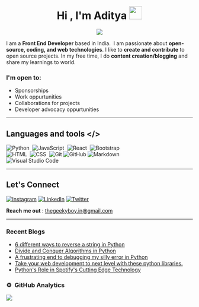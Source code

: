 
<h1 align="center">Hi , I'm Aditya <img src="https://media.giphy.com/media/hvRJCLFzcasrR4ia7z/giphy.gif" width="35"></h1>
<p align="center">
  <a href="https://github.com/jaypavasiya"><img src="https://readme-typing-svg.herokuapp.com?duration=3000&lines=Front+End+Developer;Python+Programmer%20|%20UI+Designer%20;Content%20Creator%20|+Blogger&center=true&width=500&height=50"></a>
</p>


I am a **Front End Developer** based in India.&nbsp;
I am passionate about **open-source, coding, and web technologies**.
I like to **create and contribute** to open source projects. In my free time, I do **content creation/blogging** and share my learnings to world.

### I'm open to:
- Sponsorships 
- Work oppurtunities
- Collaborations for projects
- Developer advocacy oppurtunities 
---

## Languages and tools  </>
  
![Python](https://img.shields.io/badge/-Python-05122A?style=flat&logo=python)&nbsp;
![JavaScript](https://img.shields.io/badge/-JavaScript-05122A?style=flat&logo=javascript)&nbsp;
![React](https://img.shields.io/badge/-React-05122A?style=flat&logo=react)&nbsp;
![Bootstrap](https://img.shields.io/badge/-Bootstrap-05122A?style=flat&logo=bootstrap&logoColor=563D7C)\
![HTML](https://img.shields.io/badge/-HTML-05122A?style=flat&logo=HTML5)&nbsp;
![CSS](https://img.shields.io/badge/-CSS-05122A?style=flat&logo=CSS3&logoColor=1572B6)&nbsp;
![Git](https://img.shields.io/badge/-Git-05122A?style=flat&logo=git)
![GitHub](https://img.shields.io/badge/-GitHub-05122A?style=flat&logo=github)
![Markdown](https://img.shields.io/badge/-Markdown-05122A?style=flat&logo=markdown)\
![Visual Studio Code](https://img.shields.io/badge/-Visual%20Studio%20Code-05122A?style=flat&logo=visual-studio-code&logoColor=007ACC)
</div>     


---

## Let's Connect
[![Instagram](https://img.shields.io/badge/Instagram-%23E4405F.svg?logo=Instagram&logoColor=white)](https://instagram.com/thegeekyb0y) 
[![LinkedIn](https://img.shields.io/badge/LinkedIn-%230077B5.svg?logo=linkedin&logoColor=white)](https://linkedin.com/in/adityacodes) 
[![Twitter](https://img.shields.io/badge/Twitter-%231DA1F2.svg?logo=Twitter&logoColor=white)](https://twitter.com/thegeekyb0y) 

**Reach me out** : thegeekyboy.in@gmail.com

---

### Recent Blogs 
<!-- BLOG-POST-LIST:START -->
- [6 different ways to reverse a string in Python](https://adicode.ml/6-different-ways-to-reverse-a-string-in-python)
- [Divide and Conquer Algorithms in Python](https://adicode.ml/divide-and-conquer-algorithms-in-python)
- [A frustrating end to debugging my silly error in Python](https://adicode.ml/debugging-experience)
- [Take your web development to next level with these python libraries.](https://adicode.ml/python-libraries-for-webdevelopment)
- [Python&#39;s Role in Spotify&#39;s Cutting Edge Technology](https://adicode.ml/pythons-role-in-spotifys-cutting-edge-technology)
<!-- BLOG-POST-LIST:END -->
### ⚙️ &nbsp;GitHub Analytics

![](https://github-readme-streak-stats.herokuapp.com/?user=thegeekyb0y&theme=algolia&hide_border=false) 


